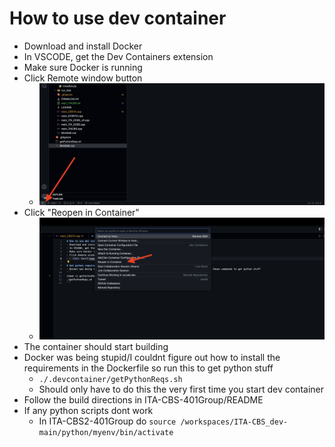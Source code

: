 # How to use dev container
- Download and install Docker
- In VSCODE, get the Dev Containers extension
- Make sure Docker is running
- Click Remote window button
  - ![alt text](/.devcontainer/remoteButtonImage.png)
- Click "Reopen in Container"
  - ![alt text](/.devcontainer/menuImage.png)
- The container should start building
- Docker was being stupid/I couldnt figure out how to install the requirements in the Dockerfile so run this to get python stuff
  - ```./.devcontainer/getPythonReqs.sh```
  - Should only have to do this the very first time you start dev container
- Follow the build directions in ITA-CBS-401Group/README
- If any python scripts dont work
  - In ITA-CBS2-401Group do ```source /workspaces/ITA-CBS_dev-main/python/myenv/bin/activate```